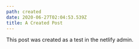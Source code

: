 ```yaml
---
path: created
date: 2020-06-27T02:04:53.539Z
title: A Created Post
---
```

This post was created as a test in the netlify admin.